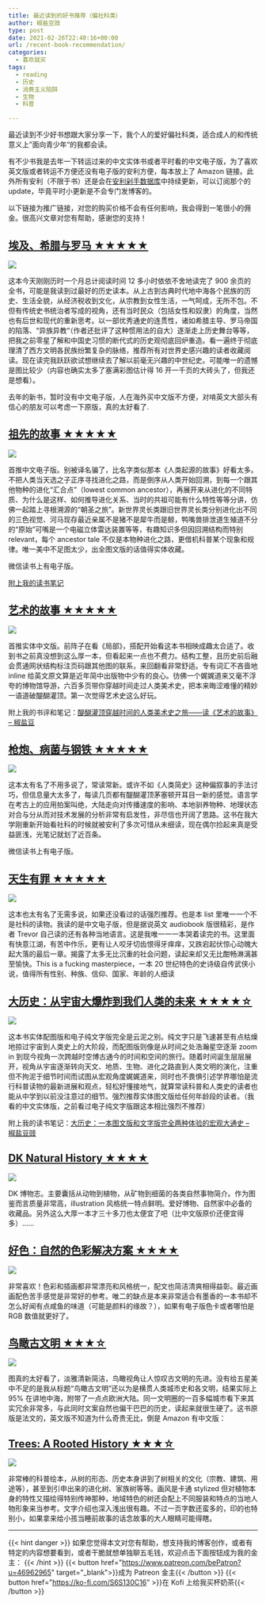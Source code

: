 ```yaml
---
title: 最近读到的好书推荐（偏社科类）
author: 椒盐豆豉
type: post
date: 2021-02-26T22:40:16+00:00
url: /recent-book-recommendation/
categories:
  - 喜欢就买
tags:
  - reading
  - 历史
  - 消费主义陷阱
  - 生物
  - 科普

---
```

最近读到不少好书想跟大家分享一下，我个人的爱好偏社科类，适合成人的和传统意义上”面向青少年“的我都会读。

有不少书我是去年一下转运过来的中文实体书或者平时看的中文电子版，为了喜欢英文版或者转运不方便还没有电子版的安利方便，每本放上了 Amazon 链接。此外所有安利（不限于书）还是会在[安利剁手数据库](https://www.notion.so/acd82eea5073479884e7cbb2542c7444)中持续更新，可以订阅那个的 update，毕竟平时小更新是不会专门发博客的。

以下链接为推广链接，对您的购买价格不会有任何影响，我会得到一笔很小的佣金。很高兴文章对您有帮助，感谢您的支持！

## [埃及、希腊与罗马 ★★★★★](https://amzn.to/2ZSOz2H)

![](https://womenoverseas.com/uploads/default/optimized/2X/5/5c55af9a12f7ba7dc5251909b3dc68e02c4e885f_2_329x500.jpeg)

这本今天刚刚历时一个月总计阅读时间 12 多小时依依不舍地读完了 900 余页的全书，可能是我读到过最好的历史读本。从上古到古典时代地中海各个民族的历史、生活全貌，从经济税收到文化，从宗教到女性生活，一气呵成，无所不包。不但有传统史书统治者写成的视角，还有当时民众（包括女性和奴隶）的角度，当然也有后世和现代的重新思考。以一部优秀通史的连贯性，诸如希腊主导、罗马帝国的陷落、“异族异教“（作者还批评了这种惯用法的自大）逐渐走上历史舞台等等，把我之前零星了解和中国史习惯的断代式的历史观彻底回炉重造。看一遍终于彻底理清了西方文明各民族纷繁复杂的脉络，推荐所有对世界史感兴趣的读者收藏阅读。现在读完我跃跃欲试想继续去了解以前毫无兴趣的中世纪史。可能唯一的遗憾是图比较少（内容也确实太多了塞满彩图估计得 16 开一千页的大砖头了，但我还是想看）。

去年的新书，暂时没有中文电子版，人在海外买中文版不方便，对啃英文大部头有信心的朋友可以考虑一下原版，真的太好看了.

## [祖先的故事 ★★★★★](https://amzn.to/3pxqrga)

![](https://womenoverseas.com/uploads/default/optimized/2X/f/f6ff1ee68f14c7f48f41253d12214c2a44182fc2_2_348x500.jpeg)

首推中文电子版。别被译名骗了，比名字类似那本《人类起源的故事》好看太多。不把人类当天选之子正序寻找进化之路，而是倒序从人类开始回溯，到每一个跟其他物种的进化“汇合点”（lowest common ancestor），再展开来从进化的不同特质、为什么是这样、如何推导进化关系、当时的共祖可能有什么特性等等分讲，仿佛一起踏上寻根溯源的“朝圣之旅”。新世界灵长类跟旧世界灵长类分别进化出不同的三色视觉、河马现存最近亲属不是猪不是犀牛而是鲸，鸭嘴兽排泄道生殖道不分的“原始”可嘴是一个电磁立体雷达装置等等，有趣知识多但因回溯结构而特别 relevant，每个 ancestor tale 不仅是本物种进化之路，更借机科普某个现象和规律。唯一美中不足图太少，出全图文版的话值得实体收藏。

微信读书上有电子版。

[附上我的读书笔记](../book-ancestors-tale/)

## [艺术的故事 ★★★★★](https://amzn.to/3s3wY48)

![](https://womenoverseas.com/uploads/default/optimized/2X/3/3a0c9d90a07397e47c7a1d3b5374753188680808_2_356x500.jpeg)

首推实体中文版。前阵子在看《局部》，搭配开始看这本书相映成趣太合适了。收到书之前真没想到这么厚一本，但看起来一点也不费力。结构工整，且历史前后融会贯通网状结构标注页码跟其他图的联系，来回翻看非常舒适。专有词汇不吝啬地 inline 给英文原文算是近年简中出版物中少有的良心。彷佛一个娓娓道来又毫不浮夸的博物馆导游，六百多页带你穿越时间走过人类美术史，把本来晦涩难懂的精妙一语道破醍醐灌顶。第一次觉得艺术史这么好玩。

附上我的书评和笔记：[醍醐灌顶穿越时间的人类美术史之旅——读《艺术的故事》 – 椒盐豆](../book-story-of-art/)

## [枪炮、病菌与钢铁 ★★★★★](https://amzn.to/3t2WGXA)

![](https://womenoverseas.com/uploads/default/optimized/2X/6/64f54fa71b412aa034a424fa6da2e70aca4273fb_2_354x500.jpeg)

这本太有名了不用多说了，常读常新。或许不如《人类简史》这种偏叙事的手法讨巧，但信息量大太多了，每读几页都有醍醐灌顶茅塞顿开耳目一新的感觉。语言学在考古上的应用拍案叫绝，大陆走向对传播速度的影响、本地驯养物种、地理状态对合与分从而对技术发展的分析非常有启发性，非尽信也开阔了思路。这书在我大学刚重新开始看社科的时候就被安利了多次可惜从未细读，现在偶尔捡起来真是受益匪浅，光笔记就划了近百条。

微信读书上有电子版。

## [天生有罪 ★★★★★](https://amzn.to/3ozzKwE)

![](https://womenoverseas.com/uploads/default/optimized/2X/4/41ec4381a3cefdbe1e61f41ad0bb108baae5e60b_2_347x500.jpeg)

这本也太有名了无需多说，如果还没看过的话强烈推荐。也是本 list 里唯一一个不是社科的读物。我读的是中文电子版，但是据说英文 audiobook 版很精彩，是作者 Trevor 自己读的还有各种当地语言。这是我唯一一一本哭着读完的书。这里面有快意江湖，有苦中作乐，更有让人咬牙切齿恨得牙痒痒，又跌宕起伏惊心动魄大起大落的最后一章。揭露了太多无比沉重的社会问题，读起来却又无比酣畅淋漓甚至愉快。This is a fucking masterpiece，一本 20 世纪特色的史诗级自传武侠小说，值得所有性别、种族、信仰、国家、年龄的人细读 

## [大历史：从宇宙大爆炸到我们人类的未来 ★★★★☆](https://amzn.to/2YpCelP)

![](https://womenoverseas.com/uploads/default/optimized/2X/0/0570ae6d2133b4aab4410bdaa20b5f93ec2fb07f_2_418x500.jpeg)

这本书实体配图版和电子纯文字版完全是云泥之别。纯文字只是飞速甚至有点枯燥地掠过宇宙到人类史上的大阶段，而配图版则像是从时间之处浩瀚星空逐渐 zoom in 到现今视角一次跨越时空博古通今的时间和空间的旅行。随着时间诞生层层展开，视角从宇宙逐渐转向天文、地质、生物、进化之路直到人类文明的演化，注重但不拘泥于细节时间而试图从宏观角度娓娓道来，同时也不畏惧引述学界哪怕是流行科普读物的最新进展和观点，轻松好懂接地气，就算常读科普和人类史的读者也能从中学到以前没注意过的细节。强烈推荐实体图文版给任何年龄段的读者。（我看的中文实体版，之前看过电子纯文字版跟这本相比强烈不推荐）

附上我的读书笔记：[大历史：一本图文版和文字版完全两种体验的宏观大通史 – 椒盐豆豉](../book-big-history/)

## [DK Natural History ★★★★](https://amzn.to/2ZUcq1N)

![](https://womenoverseas.com/uploads/default/original/2X/c/c4a2d49f4eebf65d4927dba92e3813f24ae1b4c9.jpeg)

DK 博物志。主要囊括从动物到植物，从矿物到细菌的各类自然事物简介。作为图鉴而言质量非常高，illustration 风格统一特点鲜明。爱好博物、自然家中必备的收藏品。另外这么大厚一本才三十多刀也太便宜了吧（比中文版原价还便宜得多）…… 

## [好色：自然的色彩解决方案 ★★★★](https://amzn.to/3aZXlSS)

![](https://womenoverseas.com/uploads/default/optimized/2X/3/352398669c452518b7d84d94607a06be1c65c65e_2_351x499.jpeg)

非常喜欢！色彩和插画都非常漂亮和风格统一，配文也简洁清爽相得益彰。最近画画配色苦手感觉是非常好的参考。唯二的缺点是本来非常适合有墨香的一本书却不怎么好闻有点咸鱼的味道（可能是颜料的缘故？），如果有电子版色卡或者哪怕是 RGB 数值就更好了。

## [鸟瞰古文明 ★★★☆](https://amzn.to/3aY9QOL)

![](https://womenoverseas.com/uploads/default/optimized/2X/d/d1b2892182f7beb90dfa743abb7565c512e47f66_2_369x500.jpeg)

图真的太好看了，淡雅清新简洁，鸟瞰视角让人惊叹古文明的先进。没有给五星美中不足的是我从标题“鸟瞰古文明”还以为是横贯人类城市史和各文明，结果实际上 95% 在讲地中海，附带了一点点欧洲大陆。同一文明圈的一百多幅城市看下来其实冗余非常多，与此同时文案自然也偏干巴巴的历史，读起来就很生硬了。这书原版是法文的，英文版不知道为什么奇贵无比，倒是 Amazon 有中文版：

## [Trees: A Rooted History ★★★☆](https://amzn.to/3rI0pIC)

![](https://womenoverseas.com/uploads/default/original/2X/4/4b6c8310509c51a95c21dc288bd868d54567ec89.jpeg)

非常棒的科普绘本，从树的形态、历史本身讲到了树相关的文化（宗教、建筑、用途等），甚至到引申出来的进化树、家族树等等。画风是卡通 stylized 但对植物本身的特性又描绘得特别传神那种，地域特色的树还会配上不同服装和特点的当地人物形象来当参考。文字介绍也深入浅出很有趣。不过一页字数还蛮多的，印的也特别小，如果拿来给小孩当睡前故事的话念故事的大人眼睛可能得瞎。


---
{{< hint danger >}}
如果您觉得本文对您有帮助，想支持我的博客创作，或者有特定的内容想要看到，或者干脆就想单独聊五毛钱，欢迎点击下面按钮成为我的金主：
{{< /hint >}}
{{< button href="https://www.patreon.com/bePatron?u=46962965" target="_blank">}}成为 Patreon 金主{{< /button >}}
{{< button href="https://ko-fi.com/S6S130C16" >}}在 Kofi 上给我买杯奶茶{{< /button >}}